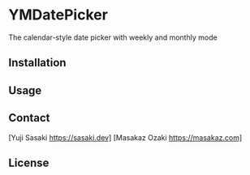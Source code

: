 # YMDatePicker
The calendar-style date picker with weekly and monthly mode


## Installation


## Usage

## Contact

[Yuji Sasaki https://sasaki.dev]
[Masakaz Ozaki https://masakaz.com]

## License
